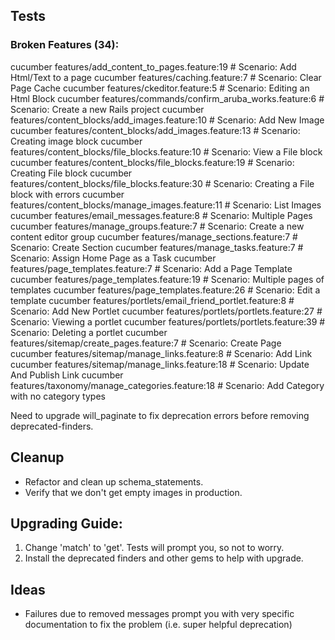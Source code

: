 ## Tests

### Broken Features (34):

cucumber features/add_content_to_pages.feature:19 # Scenario: Add Html/Text to a page
cucumber features/caching.feature:7 # Scenario: Clear Page Cache
cucumber features/ckeditor.feature:5 # Scenario: Editing an Html Block
cucumber features/commands/confirm_aruba_works.feature:6 # Scenario: Create a new Rails project
cucumber features/content_blocks/add_images.feature:10 # Scenario: Add New Image
cucumber features/content_blocks/add_images.feature:13 # Scenario: Creating image block
cucumber features/content_blocks/file_blocks.feature:10 # Scenario: View a File block
cucumber features/content_blocks/file_blocks.feature:19 # Scenario: Creating File block
cucumber features/content_blocks/file_blocks.feature:30 # Scenario: Creating a File block with errors
cucumber features/content_blocks/manage_images.feature:11 # Scenario: List Images
cucumber features/email_messages.feature:8 # Scenario: Multiple Pages
cucumber features/manage_groups.feature:7 # Scenario: Create a new content editor group
cucumber features/manage_sections.feature:7 # Scenario: Create Section
cucumber features/manage_tasks.feature:7 # Scenario: Assign Home Page as a Task
cucumber features/page_templates.feature:7 # Scenario: Add a Page Template
cucumber features/page_templates.feature:19 # Scenario: Multiple pages of templates
cucumber features/page_templates.feature:26 # Scenario: Edit a template
cucumber features/portlets/email_friend_portlet.feature:8 # Scenario: Add New Portlet
cucumber features/portlets/portlets.feature:27 # Scenario: Viewing a portlet
cucumber features/portlets/portlets.feature:39 # Scenario: Deleting a portlet
cucumber features/sitemap/create_pages.feature:7 # Scenario: Create Page
cucumber features/sitemap/manage_links.feature:8 # Scenario: Add Link
cucumber features/sitemap/manage_links.feature:18 # Scenario: Update And Publish Link
cucumber features/taxonomy/manage_categories.feature:18 # Scenario: Add Category with no category types

Need to upgrade will_paginate to fix deprecation errors before removing deprecated-finders.

## Cleanup

* Refactor and clean up schema_statements.
* Verify that we don't get empty images in production.

## Upgrading Guide:

1. Change 'match' to 'get'. Tests will prompt you, so not to worry.
2. Install the deprecated finders and other gems to help with upgrade.


## Ideas

* Failures due to removed messages prompt you with very specific documentation to fix the problem (i.e. super helpful deprecation)
